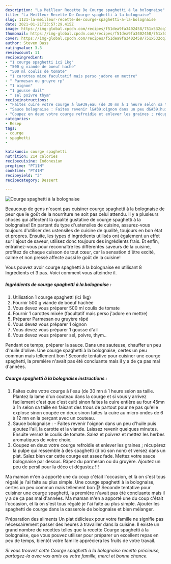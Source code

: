 ```yaml
---
description: "La Meilleur Recette De Courge spaghetti à la bolognaise"
title: "La Meilleur Recette De Courge spaghetti à la bolognaise"
slug: 1121-la-meilleur-recette-de-courge-spaghetti-a-la-bolognaise
date: 2021-01-21T23:57:29.415Z
image: https://img-global.cpcdn.com/recipes/f51dea9fa3402458/751x532cq70/courge-spaghetti-a-la-bolognaise-photo-principale-de-la-recette.jpg
thumbnail: https://img-global.cpcdn.com/recipes/f51dea9fa3402458/751x532cq70/courge-spaghetti-a-la-bolognaise-photo-principale-de-la-recette.jpg
cover: https://img-global.cpcdn.com/recipes/f51dea9fa3402458/751x532cq70/courge-spaghetti-a-la-bolognaise-photo-principale-de-la-recette.jpg
author: Steven Bass
ratingvalue: 3.3
reviewcount: 11
recipeingredient:
- "1 courge spaghetti ici 1kg"
- "500 g viande de boeuf hache"
- "500 ml coulis de tomate"
- "1 carottes mixe facultatif mais perso jadore en mettre"
- " Parmesan ou gruyre rp"
- "1 oignon"
- "1 gousse dail"
- " sel poivre thym"
recipeinstructions:
- "Faites cuire votre courge à l&#39;eau (de 30 mn à 1 heure selon sa taille. Plantez la lame d&#39;un couteau dans la courge et si vous y arrivez facilement c&#39;est que c&#39;est cuit) sinon faites la cuire entière au four 45mn à 1h selon sa taille en faisant des trous de partout pour ne pas qu&#39;elle explose sinon coupée en deux sinon faites la cuire au micro ondes de 6 à 12 mn en la perçant avec un couteau."
- "Sauce bolognaise : Faites revenir l&#39;oignon dans un peu d&#39;huile puis ajoutez l&#39;ail, la carotte et la viande. Laissez revenir quelques minutes. Ensuite versez le coulis de tomate. Salez et poivrez et mettez les herbes aromatiques de votre choix."
- "Coupez en deux votre courge refroidie et enlever les graines ; récupérez la pulpe qui ressemble à des spaghetti (d&#39;où son nom) et versez dans un plat. Salez bien car cette courge est assez fade. Mettez votre sauce bolognaise par dessus. Râpez du parmesan ou du gruyère. Ajoutez un peu de persil pour la déco et dégustez !!!"
categories:
- Resep
tags:
- courge
- spaghetti
- 

katakunci: courge spaghetti  
nutrition: 214 calories
recipecuisine: Indonesian
preptime: "PT11M"
cooktime: "PT41M"
recipeyield: "3"
recipecategory: Dessert

---
```



![Courge spaghetti à la bolognaise](https://img-global.cpcdn.com/recipes/f51dea9fa3402458/751x532cq70/courge-spaghetti-a-la-bolognaise-photo-principale-de-la-recette.jpg)

Beaucoup de gens n'osent pas cuisiner courge spaghetti à la bolognaise de peur que le goût de la nourriture ne soit pas celui attendu. Il y a plusieurs choses qui affectent la qualité gustative de courge spaghetti à la bolognaise! En partant du type d'ustensiles de cuisine, assurez-vous toujours d'utiliser des ustensiles de cuisine de qualité, toujours en bon état et propres. Ensuite, les types d'ingrédients utilisés ont également un effet sur l'ajout de saveur, utilisez donc toujours des ingrédients frais. Et enfin, entraînez-vous pour reconnaître les différentes saveurs de la cuisine, profitez de chaque cuisson de tout cœur, car la sensation d'être excité, calme et non pressé affecte aussi le goût de la cuisine!

<!--inarticleads1-->

Vous pouvez avoir courge spaghetti à la bolognaise en utilisant 8 Ingrédients et 3 pas. Voici comment vous atteindre il.

##### Ingrédients de courge spaghetti à la bolognaise :

1. Utilisation 1 courge spaghetti (ici 1kg)
1. Fournir 500 g viande de boeuf hachée
1. Vous devez vous préparer 500 ml coulis de tomate
1. Fournir 1 carottes mixée (facultatif mais perso j&#39;adore en mettre)
1. Préparer  Parmesan ou gruyère râpé
1. Vous devez vous préparer 1 oignon
1. Vous devez vous préparer 1 gousse d&#39;ail
1. Vous devez vous préparer  sel, poivre, thym..


Pendant ce temps, préparer la sauce. Dans une sauteuse, chauffer un peu d&#39;huile d&#39;olive. Une courge spaghetti à la bolognaise, certes un peu commun mais tellement bon ! Seconde tentative pour cuisiner une courge spaghetti, la première n&#39;avait pas été concluante mais il y a de ça pas mal d&#39;années. 

<!--inarticleads2-->

##### Courge spaghetti à la bolognaise instructions :

1. Faites cuire votre courge à l&#39;eau (de 30 mn à 1 heure selon sa taille. Plantez la lame d&#39;un couteau dans la courge et si vous y arrivez facilement c&#39;est que c&#39;est cuit) sinon faites la cuire entière au four 45mn à 1h selon sa taille en faisant des trous de partout pour ne pas qu&#39;elle explose sinon coupée en deux sinon faites la cuire au micro ondes de 6 à 12 mn en la perçant avec un couteau.
1. Sauce bolognaise : - Faites revenir l&#39;oignon dans un peu d&#39;huile puis ajoutez l&#39;ail, la carotte et la viande. Laissez revenir quelques minutes. Ensuite versez le coulis de tomate. Salez et poivrez et mettez les herbes aromatiques de votre choix.
1. Coupez en deux votre courge refroidie et enlever les graines ; récupérez la pulpe qui ressemble à des spaghetti (d&#39;où son nom) et versez dans un plat. Salez bien car cette courge est assez fade. Mettez votre sauce bolognaise par dessus. Râpez du parmesan ou du gruyère. Ajoutez un peu de persil pour la déco et dégustez !!!


Ma maman m&#39;en a apporté une du coup c&#39;était l&#39;occasion, et là on s&#39;est tous régalé je l&#39;ai faite au plus simple. Une courge spaghetti à la bolognaise, certes un peu commun mais tellement bon 🤤! Seconde tentative pour cuisiner une courge spaghetti, la première n&#39;avait pas été concluante mais il y a de ça pas mal d&#39;années. Ma maman m&#39;en a apporté une du coup c&#39;était l&#39;occasion, et là on s&#39;est tous régalé je l&#39;ai faite au plus simple. Ajouter les spaghetti de courge dans la casserole de bolognaise et bien mélanger. 

<!--inarticleads1-->

<p>
Préparation des aliments Un plat délicieux pour votre famille ne signifie pas nécessairement passer des heures à travailler dans la cuisine. Il existe un grand nombre de recettes telles que la recette Courge spaghetti à la bolognaise, que vous pouvez utiliser pour préparer un excellent repas en peu de temps, bientôt votre famille appréciera les fruits de votre travail.
</p>

<p>
<i>Si vous trouvez cette Courge spaghetti à la bolognaise recette précieuse, partagez-la avec vos amis ou votre famille, merci et bonne chance.</i>
</p>
